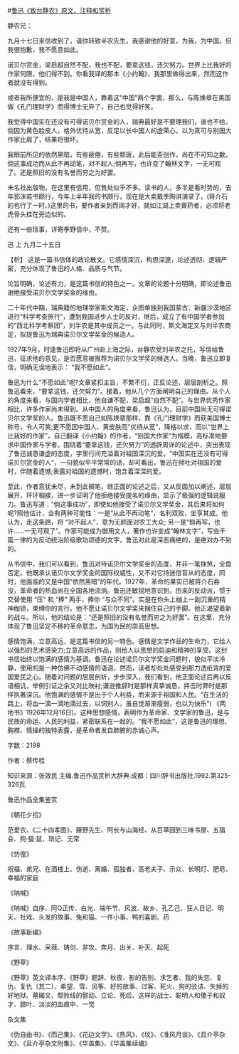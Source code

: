 #[鲁迅《致台静农》原文、注释和赏析](https://www.vrrw.net/wx/9450.html)

静农兄：

九月十七日来信收到了。请你转致半农先生，我感谢他的好意，为我，为中国。但我很抱歉，我不愿意如此。

诺贝尔赏金，梁启超自然不配，我也不配，要拿这钱，还欠努力。世界上比我好的作家何限，他们得不到。你看我译的那本《小约翰》，我那里做得出来，然而这作者就没有得到。

或者我所便宜的，是我是中国人，靠着这“中国”两个字罢，那么，与陈焕章在美国做《孔门理财学》而得博士无异了，自己也觉得好笑。

我觉得中国实在还没有可得诺贝尔赏金的人，瑞典最好是不要理我们，谁也不给。倘因为黄色脸皮人，格外优待从宽，反足以长中国人的虚荣心，以为真可与别国大作家比肩了，结果将很坏。

我眼前所见的依然黑暗，有些疲倦，有些颓唐，此后能否创作，尚在不可知之数。倘这事成功而从此不再动笔，对不起人;倘再写，也许变了翰林文字，一无可观了。还是照旧的没有名誉而穷之为好罢。

未名社出版物，在这里有信用，但售处似乎不多。读书的人，多半是看时势的，去年郭沫若书颇行，今年上半年我的书颇行，现在是大卖戴季陶讲演录了，(蒋介石的也行了一时。)这里的书，要作者亲到而阔才好，就如江湖上卖膏药者，必须将老虎骨头挂在旁边似的。

还有一些琐事，详寄季野信中，不赘。

迅 上 九月二十五日



【析】 这是一篇书信体的政论散文。它感情深沉，构思深邃，论述透彻，逻辑严密，充分休现了鲁迅的人格、品质与气节。

论旨明确，论述有力，是这篇书信的特色之一。文章的论题十分明确，即论述鲁迅谢绝接受诺贝尔文学奖金的缘由。

二十年代中期，瑞典籍的地理学家斯文海定，企图单独到我国蒙古、新疆沙漠地区进行“科学考查旅行”，遭到我国进步人士的反对，继后，成立了有中国学者参加的“西北科学考察团”，刘半农是其中成员之一。与此同时，斯文海定又与刘半农商定，拟提鲁迅为瑞典诺贝尔文学奖金的候选人。

1927年9月，时逢鲁迅即将从广州赴上海之际，台静农受刘半农之托，写信给鲁迅，征求他的意见，是否愿意被推荐为诺贝尔文学奖的候选人。当晚，鲁迅立即复信，明确无误地表示： “我不愿如此”。

鲁迅为什么“不愿如此”呢?文章紧扣主旨，不繁不衍，正反论述，层层剖析之。照鲁迅看来，“要拿这钱，还欠努力”。接着，他从几个方面阐明自己的理由。从个人的角度来看，与国内学者相比，他自谦不配，梁启超“自然不配”。与世界优秀作家相比，许多作家尚未得到。从中国人的角度来看，鲁迅认为，目前中国尚无可得诺贝尔文学奖的人。鲁迅既不愿自己如陈焕章那样，靠《孔门理财学》而获美国博士称号，令人可笑;更不愿因中国人、黄皮肤而“优待从宽”，降格以求，而以“世界上比我好的作家”，自己翻译《小约翰》的作者，“别国大作家”为楷模，高标准地要求中国作家与学者。围绕着“要拿这钱，还欠努力”的透辟周详的论述中，突出表现了鲁迅诚恳谦虚的态度，字里行间充溢着对祖国深沉的爱。“中国实在还没有可得诺贝尔赏金的人”，一句貌似平平常常的话，却可看出，鲁迅在倾吐对祖国的爱时，伴随着遗憾;表露对祖国的遗憾时，饱含着深深的爱。

至此，作者意犹未尽，未到此搁笔。继正面的论述之后，又从反面加以阐述，层层展开，环环相接，进一步证明了他拒绝接受提名的缘由，显示了极强的逻辑说服力。鲁迅写道：“倘这事成功”，即使如他接受了诺贝尔文学奖金，其后果将如何呢?照他估计，会有两种可能性：一是“从此不再动笔”，名利双败，坐享其成。他认为，走这条路，将 “对不起人”，意为无颜面对农工大众; 另一是“倘再写，也许……一无可观了”。作家可能成为御用文人，著作也许变成“翰林文字”，写些千篇一律的为反动统治阶级歌功颂德的文字，鲁迅对此是深恶痛绝的，是绝对办不到的。

从书信中，我们可以看到，鲁迅对待诺贝尔文学奖金的态度，并非一笔抹煞，全盘否定。他既承认诺贝尔文学奖金的国际权威性，又不对它持迷信盲从的态度，同时，他面临的又是中国“依然黑暗”的年代。1927年，革命的果实已被蒋介石吞没，革命者的热血尚在全国各地流淌。鲁迅还敏锐地意识到，历来的反动派，惯于交替使用 “压” 和 “捧” 两手，捧你 “与众不同”。实是在你头上枷上一副沉重的精神枷锁，束缚你的言行。他不愿让诺贝尔文学奖来捆住自己的手脚。他正渴望着新的战斗。所以，他的结论是：“还是照旧的没有名誉而穷之为好罢”。在这里，充分体现了鲁迅坚定不移的革命意志，为国为民的崇高思想。

感情饱满，立意高远，是这篇书信的另一特色。感情是文学作品的生命力，它给人以强烈的艺术感染力;立意高远的作品，则给人以思想的启迪和精神的享受。这封书信始终以饱满的感情为基调。鲁迅在论述诺贝尔文学奖金问题时，貌似平淡冷静，使用的是一种仿佛不动感情的语调，然而，读者却处处感受到那力透纸背的爱国爱民之心。随着对问题的层层剖析，步步深入，我们看到，他正面论述后再以反语相讥，举例引证之余又对比映衬;谦逊推辞时是那样真挚诚恳，抨击时弊时是那样执著深沉。他饱满的感情不是出于个人利益，而来源于祖国和人民。“在生活的路上，将血一滴一滴地滴过去，以饲别人，虽自觉渐渐瘦弱，也以为快乐”( 《两地书》1926年12月16日)。这种思想感情，表明作为革命家、文学家的鲁迅，是与民族的命运、人民的利益，紧密联系在一起的。“我不愿如此”，这是鲁迅的理想、胸襟、情操的独特表露，是革命者发自肺腑的赤诚心声。

字数：2198

作者：蔡传桂

知识来源：张效民 主编.鲁迅作品赏析大辞典.成都：四川辞书出版社.1992.第325-326页.

鲁迅作品全集鉴赏

《朝花夕拾》

范爱农、《二十四孝图》、藤野先生、阿长与山海经、从百草园到三味书屋、五猖会、狗·猫·鼠、琐记、无常

《仿徨》

祝福、弟兄、在酒楼上、伤逝、离婚、孤独者、高老夫子、示众、长明灯、肥皂、幸福的家庭

《呐喊》

《呐喊》自序、阿Q正传、白光、端午节、风波、故乡、孔乙己、狂人日记、明天、社戏、头发的故事、兔和猫、一件小事、鸭的喜剧、药

《故事新编》

序言、理水、采薇、铸剑、非攻、奔月、出关、补天、起死

《野草》

《野草》英文译本序、《野草》题辞、秋夜、影的告别、求乞者、我的失恋、复仇、复仇〔其二〕、希望、雪、风筝、好的故事、过客、死火、狗的驳诘、失掉的好地狱、墓碣文、颓败线的颤动、立论、死后、这样的战士、聪明人和傻子和奴才、腊叶、淡淡的血痕中、一觉

杂文集

《伪自由书》、《而己集》、《花边文学》、《热风》、《坟》、《准风月谈》、《且介亭杂文》、《且介亭杂文附集》、《华盖集》、《华盖集续编》

